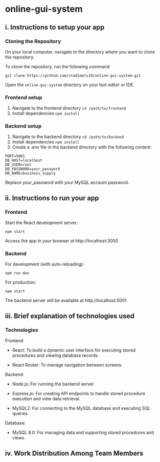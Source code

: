 # online-gui-system

## i. Instructions to setup your app

### Cloning the Repository
On your local computer, navigate to the directory where you want to clone the repository.

To clone the repository, run the following command:

```
git clone https://github.com/stadimeti19/online-gui-system.git
```
Open the `online-gui-system` directory on your text editor or IDE.

### Frontend setup
1. Navigate to the frontend directory `cd /path/to/frontend`
2. Install dependencies `npm install`

### Backend setup
1. Navigate to the backend directory `cd /path/to/backend`
2. Install dependencies `npm install`
3. Create a .env file in the backend directory with the following content:
```
PORT=5001
DB_HOST=localhost
DB_USER=root
DB_PASSWORD=your_password
DB_NAME=business_supply
```
Replace your_password with your MySQL account password.

## ii. Instructions to run your app

### Frontend
Start the React development server:
```
npm start
```
Access the app in your browser at http://localhost:3000

### Backend
For development (with auto-reloading):
```
npm run dev
```

For production:
```
npm start
```

The backend server will be available at http://localhost:5001

## iii. Brief explanation of technologies used

### Technologies

Frontend
- React: To build a dynamic user interface for executing stored procedures and viewing database records.
* React Router: To manage navigation between screens.

Backend:
- Node.js: For running the backend server.
* Express.js: For creating API endpoints to handle stored procedure execution and view data retrieval.
+ MySQL2: For connecting to the MySQL database and executing SQL queries

Database:
- MySQL 8.0: For managing data and supporting stored procedures and views.

## iv. Work Distribution Among Team Members